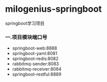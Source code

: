 # milogenius-springboot
springboot学习项目

### 一.项目模块端口号
- springboot-web:8888
- springboot-yaml:8081
- springboot-redis:8082
- rabbitmq-sender:8083
- rabbitmq-receiver:8084
- springboot-restful:8889

